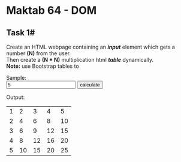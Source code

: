 # Maktab 64 - DOM
## Task 1#

Create an HTML webpage containing an *__input__* element which gets a number **(N)** from the user.   
Then create a **(N * N)** multiplication html *__table__* dynamically.  
__Note:__ use Bootstrap tables to 

Sample:  
<input type="number" value="5">
<input type='submit' value='calculate'>

Output:
<table>
    <tr>
        <td>1</td>
        <td>2</td>
        <td>3</td>
        <td>4</td>
        <td>5</td>
    </tr>
    <tr>
        <td>2</td>
        <td>4</td>
        <td>6</td>
        <td>8</td>
        <td>10</td>
    </tr>
    <tr>
        <td>3</td>
        <td>6</td>
        <td>9</td>
        <td>12</td>
        <td>15</td>
    </tr>
    <tr>
        <td>4</td>
        <td>8</td>
        <td>12</td>
        <td>16</td>
        <td>20</td>
    </tr>
    <tr>
        <td>5</td>
        <td>10</td>
        <td>15</td>
        <td>20</td>
        <td>25</td>
    </tr>
</table>